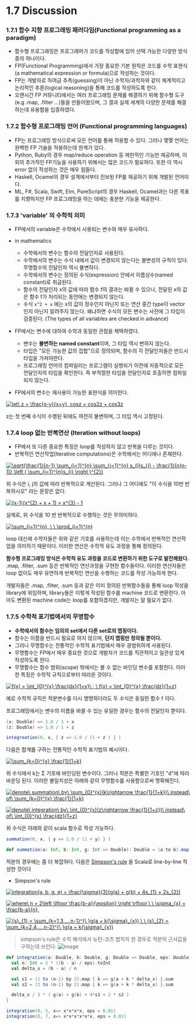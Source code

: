 # 1.7 Discussion

### 1.7.1 함수 지향 프로그래밍 패러다임(Functional programming as a paradigm)
- 함수형 프로그래밍은 프로그래머가 코드를 작성함에 있어 선택 가능한 다양한 방식 중의 하나이다.
- FP(Functional Programming)에서 가장 중요한 기본 원칙은 코드를 수학 표현식(a mathematical expression or formula)으로 작성하는 것이다.
- FP는 개발자로 하여금 추측(guessing)이 아닌 수학자/과학자와 같이 체계적이고 논리적인 추론(logical reasoning)을 통해 코드를 작성하도록 한다.
- 오랜시간 FP 커뮤니티에서는 여러 프로그래밍 문제를 해결하기 위해 함수형 도구(e.g .map, .filter ...)들을 만들어왔으며, 그 결과 실제 세계의 다양한 문제를 해결하는데 유용함을 입증하였다. 

### 1.7.2 함수형 프로그래밍 언어 (Functional programming languages) 
- FP는 프로그래밍 방식으로써 모든 언어를 통해 적용할 수 있다. 그러나 몇몇 언어는 완벽한 FP 기술을 적용하는데 한계가 있다.
- Python, Ruby의 경우 map/reduce operation 등 제한적인 기능만 제공하며, 이외의 추가적인 FP기능을 사용하기 위해서는 많은 코드가 필요하다. 또한 이 역시 error 없이 작성하는 것은 매우 힘들다. 
- Haskell, Ocamel의 경우 설계에서부터 진보된 FP를 제공하기 위해 개발된 언어이다. 
- ML, F#, Scala, Swift, Elm, PureScript의 경우 Haskell, Ocamel과는 다른 목표를 지향하지만 FP 프로그래밍을 하는 데에는 충분한 기능을 제공한다.  

### 1.7.3 'variable' 의 수학적 의미 
- FP에서의 variable은 수학에서 사용되는 변수와 매우 유사하다. 

- in mathematics 
  - 수학에서의 변수는 함수의 전달인자로 사용된다. 
  - 수학에서의 변수는 수식 내에서 값이 변경되지 않는다는 불변성의 규칙이 있다. 무명함수의 전달인자 역시 불변하다.
  - 수학에서의 변수는 정의된 수식(expression) 안에서 이름상수(named constant)로 취급된다.
  - 함수의 전달인자 x의 값에 따라 함수 f의 결과는 바뀔 수 있으나, 전달된 x의 값은 함수 f가 처리되는 동안에는 변경되지 않는다.
  - 수식 ```x^2 + x``` 에는 x의 값이 정수인지 아닌지 또는 연산 중간 type이 vector 인지 아닌지 알려주지 않는다. 왜냐하면 수식의 모든 변수는 사전에 그 타입이 검증된다. (The types of all variables are checked in advance)

- FP에서는 변수에 대하여 수학과 동일한 관점을 채택하였다.
    - 변수는 **불변하는 named constant**이며, 그 타입 역시 변하지 않는다. 
    - 타입은 "모든 가능한 값의 집합"으로 정의되며, 함수의 각 전달인자들은 반드시 타입을 가져야한다. 
    - 프로그래밍 언어의 컴파일러는 프로그램이 실행되기 이전에 자동적으로 모든 전달인자의 타입을 확인한다. 즉 부적절한 타입을 전달인자로 호출하면 컴파일되지 않는다.
- FP에서의 변수는 재사용이 가능한 표현식을 의미한다.

<a href="https://www.codecogs.com/eqnedit.php?latex=let\&space;z&space;=&space;\frac{x-y}{x&plus;y},&space;cosz&space;&plus;&space;cos2z&space;&plus;&space;cos3z" target="_blank"><img src="https://latex.codecogs.com/gif.latex?let\&space;z&space;=&space;\frac{x-y}{x&plus;y},&space;cosz&space;&plus;&space;cos2z&space;&plus;&space;cos3z" title="let\ z = \frac{x-y}{x+y}, cosz + cos2z + cos3z" /></a>
 
z는 첫 번째 수식이 수행된 뒤에도 여전히 불변하며, 그 타입 역시 고정된다. 

### 1.7.4 loop 없는 반복연산 (Iteration without loops)
- FP에서 또 다른 중요한 특징은 loop를 작성하지 않고 반복을 다루는 것이다.
- 반복적인 연산작업(Iterative computations)은 수학에서는 어디에나 존재한다. 

<a href="https://www.codecogs.com/eqnedit.php?latex=\sqrt{\frac{1}{n-1}&space;\sum_{i=1}^{n}&space;\sum_{j=1}^{n}&space;s_{i}s_{j}&space;-&space;\frac{1}{n(n-1)}&space;\left&space;(&space;\sum_{i=1}^{n}s_{i}&space;\right&space;)^{2}}" target="_blank"><img src="https://latex.codecogs.com/gif.latex?\sqrt{\frac{1}{n-1}&space;\sum_{i=1}^{n}&space;\sum_{j=1}^{n}&space;s_{i}s_{j}&space;-&space;\frac{1}{n(n-1)}&space;\left&space;(&space;\sum_{i=1}^{n}s_{i}&space;\right&space;)^{2}}" title="\sqrt{\frac{1}{n-1} \sum_{i=1}^{n} \sum_{j=1}^{n} s_{i}s_{j} - \frac{1}{n(n-1)} \left ( \sum_{i=1}^{n}s_{i} \right )^{2}}" /></a>

위 수식은 i, j의 값에 따라 반복적으로 계산된다. 그러나 그 어디에도 "이 수식을 10번 반복하시오" 라는 문장은 없다.

<a href="https://www.codecogs.com/eqnedit.php?latex=(x-1)(x^{2}&space;&plus;&space;x&space;&plus;&space;1)&space;=&space;x^{3}&space;-&space;1" target="_blank"><img src="https://latex.codecogs.com/gif.latex?(x-1)(x^{2}&space;&plus;&space;x&space;&plus;&space;1)&space;=&space;x^{3}&space;-&space;1" title="(x-1)(x^{2} + x + 1) = x^{3} - 1" /></a>

실제로, 위 수식을 10 번 반복적으로 수행하는 것은 무의미하다.

<a href="https://www.codecogs.com/eqnedit.php?latex=\sum_{i=1}^{n},&space;\&space;\&space;\prod_{i=1}^{n}" target="_blank"><img src="https://latex.codecogs.com/gif.latex?\sum_{i=1}^{n},&space;\&space;\&space;\prod_{i=1}^{n}" title="\sum_{i=1}^{n}, \ \ \prod_{i=1}^{n}" /></a>

loop 대신에 수학자들은 위와 같은 기호를 사용하는데 이는 수학에서 반복적인 연산작업을 의미하기 때문이다. 이러한 연산은 수학적 유도 과정을 통해 정의된다. 

**함수형 프로그래밍 방식은 수학적 유도 과정을 코드로 변환하기 위한 도구로 발전해왔다.** .map, .filter, .sum 등은 반복적인 연산과정을 구현한 함수들이다. 이러한 연산자들은 loop 없이도 매우 유연하게 반복적인 연산을 수행하는 코드를 작성 가능하게 한다. 

개발자들은 .map, .filter, .sum 등과 같은 이미 정의된 반복함수들을 통해 loop 작성을 library에 위임하며, library들은 이렇게 작성된 함수를 machine 코드로 변환한다. 아마도 변환된 machine code는 loop를 포함하겠지만, 개발자는 알 필요가 없다.


### 1.7.5 수학적 표기법에서의 무명함수
- **수학에서의 함수는 임의의 set에서 다른 set로의 맵핑이다.**
- 함수는 이름을 반드시 필요로 하지 않으며, **단지 맵핑만 정의될 뿐이다.**
- 그러나 무명함수는 전통적인 수학적 표기법에서 매우 광범위하게 사용된다.
- 무명함수는 FP에서 매우 중요한 것으로 개발자가 코드를 직관적이고 일관성 있게 작성하도록 한다. 
- 무명함수는 함수 범위(scope) 밖에서는 볼 수 없는 바인딩 변수를 포함한다. 이러한 특징은 수학적 규칙으로부터 따라온 것이다.

<a href="https://www.codecogs.com/eqnedit.php?latex=f(x)&space;=&space;\int_{0}^{x}&space;\frac{dx}{1&plus;x}\&space;;&space;\&space;f(x)&space;=&space;\int_{0}^{x}&space;\frac{dz}{1&plus;z}" target="_blank"><img src="https://latex.codecogs.com/gif.latex?f(x)&space;=&space;\int_{0}^{x}&space;\frac{dx}{1&plus;x}\&space;;&space;\&space;f(x)&space;=&space;\int_{0}^{x}&space;\frac{dz}{1&plus;z}" title="f(x) = \int_{0}^{x} \frac{dx}{1+x}\ ; \ f(x) = \int_{0}^{x} \frac{dz}{1+z}" /></a>

예로 수학적 규칙은 적분변수를 다시 명명하더라도 두 수식은 동일한 함수 f 이다. 

프로그래밍에서는 변수의 이름을 바꿀 수 있는 유일한 경우는 함수의 전달인자 뿐이다.
```scala
(x: Double) => 1.0 / 1 + x
(z: Double) => 1.0 / 1 + z

integreation(0, x, { z => 1.0 / (1 + z ) } )
```

다음은 합계를 구하는 전통적인 수학적 표기법의 예시이다.

<a href="https://www.codecogs.com/eqnedit.php?latex=\sum_{k=0}^{x}&space;\frac{1}{1&plus;k}" target="_blank"><img src="https://latex.codecogs.com/gif.latex?\sum_{k=0}^{x}&space;\frac{1}{1&plus;k}" title="\sum_{k=0}^{x} \frac{1}{1+k}" /></a>

위 수식에서 k는 Σ 기호에 바인딩된 변수이다. 그러나 적분은 특별한 기호인 "d"에 따라 바운딩 된다. 이러한 불일치성은 아래와 같이 무명함수를 사용함으로써 명확해진다.

<a href="https://www.codecogs.com/eqnedit.php?latex=denote\&space;summation\&space;by\&space;\sum_{0}^{x}(k\rightarrow&space;\frac{1}{1&plus;k})\&space;instead\&space;of\&space;\sum_{k=0}^{x}&space;\frac{1}{1&plus;k}" target="_blank"><img src="https://latex.codecogs.com/gif.latex?denote\&space;summation\&space;by\&space;\sum_{0}^{x}(k\rightarrow&space;\frac{1}{1&plus;k})\&space;instead\&space;of\&space;\sum_{k=0}^{x}&space;\frac{1}{1&plus;k}" title="denote\ summation\ by\ \sum_{0}^{x}(k\rightarrow \frac{1}{1+k})\ instead\ of\ \sum_{k=0}^{x} \frac{1}{1+k}" /></a>

<a href="https://www.codecogs.com/eqnedit.php?latex=denote\&space;integration\&space;by\&space;\int_{0}^{x}(z\rightarrow&space;\frac{1}{1&plus;z})\&space;instead\&space;of\&space;\int_{0}^{x}&space;\frac{dz}{1&plus;z}" target="_blank"><img src="https://latex.codecogs.com/gif.latex?denote\&space;integration\&space;by\&space;\int_{0}^{x}(z\rightarrow&space;\frac{1}{1&plus;z})\&space;instead\&space;of\&space;\int_{0}^{x}&space;\frac{dz}{1&plus;z}" title="denote\ integration\ by\ \int_{0}^{x}(z\rightarrow \frac{1}{1+z})\ instead\ of\ \int_{0}^{x} \frac{dz}{1+z}" /></a>

위 수식은 아래와 같이 scala 함수로 작성 가능하다. 
```scala
summation(0, x, { y => 1.0 / (1 + y) } )

def summation(a: Int, b: Int, g: Int => Double): Double = (a to b).map(g).sum
```

적분의 경우에는 좀 더 복잡하다. 다음은 [Simpson's rule](https://en.wikipedia.org/wiki/Simpson%27s_rule) 을 Scala로 line-by-line 작성한 것이다

- Simpson's rule

<a href="https://www.codecogs.com/eqnedit.php?latex=integration(a,&space;b,&space;g,&space;e)&space;=&space;\frac{\sigma}{3}(g(a)&space;&plus;&space;g(b)&space;&plus;&space;4s_{1}&space;&plus;&space;2s_{2})" target="_blank"><img src="https://latex.codecogs.com/gif.latex?integration(a,&space;b,&space;g,&space;e)&space;=&space;\frac{\sigma}{3}(g(a)&space;&plus;&space;g(b)&space;&plus;&space;4s_{1}&space;&plus;&space;2s_{2})" title="integration(a, b, g, e) = \frac{\sigma}{3}(g(a) + g(b) + 4s_{1} + 2s_{2})" /></a>

<a href="https://www.codecogs.com/eqnedit.php?latex=where\&space;n&space;=&space;2\left&space;\lfloor&space;\frac{b-a}{\epsilon}&space;\right&space;\rfloor,\&space;\&space;\sigma_{x}&space;=&space;\frac{b-a}{n}," target="_blank"><img src="https://latex.codecogs.com/gif.latex?where\&space;n&space;=&space;2\left&space;\lfloor&space;\frac{b-a}{\epsilon}&space;\right&space;\rfloor,\&space;\&space;\sigma_{x}&space;=&space;\frac{b-a}{n}," title="where\ n = 2\left \lfloor \frac{b-a}{\epsilon} \right \rfloor,\ \ \sigma_{x} = \frac{b-a}{n}," /></a>

<a href="https://www.codecogs.com/eqnedit.php?latex={s}_{1}&space;=&space;\sum_{k=1,3,...,n-1}^{\&space;}g(a&space;&plus;&space;k{\sigma}_{x}),\&space;\&space;{s}_{2}&space;=&space;\sum_{k=2,4,...,n-2}^{\&space;}g(a&space;&plus;&space;k{\sigma}_{x})" target="_blank"><img src="https://latex.codecogs.com/gif.latex?{s}_{1}&space;=&space;\sum_{k=1,3,...,n-1}^{\&space;}g(a&space;&plus;&space;k{\sigma}_{x}),\&space;\&space;{s}_{2}&space;=&space;\sum_{k=2,4,...,n-2}^{\&space;}g(a&space;&plus;&space;k{\sigma}_{x})" title="{s}_{1} = \sum_{k=1,3,...,n-1}^{\ }g(a + k{\sigma}_{x}),\ \ {s}_{2} = \sum_{k=2,4,...,n-2}^{\ }g(a + k{\sigma}_{x})" /></a>

> simpson's rule은 수칙 해석에서 뉴턴-코츠 법칙의 한 경우로 적분의 근사값을 구하는데 쓰인다.
![image](https://user-images.githubusercontent.com/13671946/72363361-15b37480-3738-11ea-8931-6b456a75b1b1.png)


```scala
def integration(a: Double, b: Double, g: Double => Double, eps: Double): Double = {
  val n: Int = 2 * ((b - a) / eps).toInt
  val delta_x = (b - a) / n

  val s1 = (1 to (n-1) by 2).map { k => g(a + k * delta_x) }.sum
  val s2 = (2 to (n-2) by 2).map { k => g(a + k * delta_x) }.sum

  delta_x / 3 * ( g(a) + g(b) + 4*s1 + 2 * s2 )
}

integration(0, 5, x=> x*x*x*x, eps = 0.01)
integration(0, 7, x=> x*x*x*x*x*x, eps = 0.01)
```

